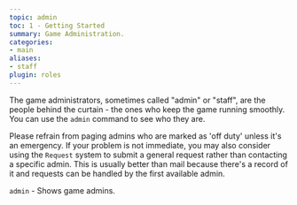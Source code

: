 ```yaml
---
topic: admin
toc: 1 - Getting Started
summary: Game Administration.
categories:
- main
aliases:
- staff
plugin: roles
---
```

The game administrators, sometimes called "admin" or "staff", are the people behind the curtain - the ones who keep the game running smoothly.  You can use the `admin` command to see who they are. 

Please refrain from paging admins who are marked as 'off duty' unless it's an emergency.  If your problem is not immediate, you may also consider using the `Request` system to submit a general request rather than contacting a specific admin.  This is usually better than mail because there's a record of it and requests can be handled by the first available admin.

`admin` - Shows game admins.
